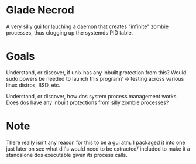 # Glade Necrod

A very silly gui for lauching a daemon that creates "infinite" zombie processes, thus clogging up the systemds PID table.

# Goals
Understand, or discover, if unix has any inbuilt protection from this? Would sudo powers be needed to launch this program? -> testing across various linux distros, BSD, etc.

Understand, or discover, how dos system process management works. Does dos have any inbuilt protections from silly zombie processes? 

# Note

There really isn't any reason for this to be a gui atm. I packaged it into one just later on see what dll's would need to be extracted/ included to make it a standalone dos executable given its process calls.